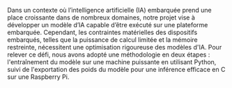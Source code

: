 Dans un contexte où l’intelligence artificielle (IA) embarquée prend une place croissante dans de nombreux domaines, notre projet vise à développer un modèle d’IA capable d’être exécuté sur une plateforme embarquée. Cependant, les contraintes matérielles des dispositifs embarqués, telles que la puissance de calcul limitée et la mémoire restreinte, nécessitent une optimisation rigoureuse des modèles d'IA. Pour relever ce défi, nous avons adopté une méthodologie en deux étapes : l'entraînement du modèle sur une machine puissante en utilisant Python, suivi de l'exportation des poids du modèle pour une inférence efficace en C sur une Raspberry Pi.

